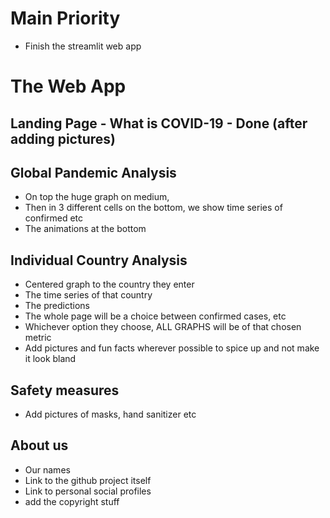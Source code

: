 # Main Priority
- Finish the streamlit web app

  
  
# The Web App
## Landing Page - What is COVID-19 - Done (after adding pictures)
## Global Pandemic Analysis
  - On top the huge graph on medium,
  - Then in 3 different cells on the bottom, we show time series of confirmed etc
  - The animations at the bottom
## Individual Country Analysis
  - Centered graph to the country they enter
  - The time series of that country 
  - The predictions
  - The whole page will be a choice between confirmed cases, etc
  - Whichever option they choose, ALL GRAPHS will be of that chosen metric
  - Add pictures and fun facts wherever possible to spice up and not make it look bland
## Safety measures
  - Add pictures of masks, hand sanitizer etc
## About us
  - Our names
  - Link to the github project itself
  - Link to personal social profiles
  - add the copyright stuff
